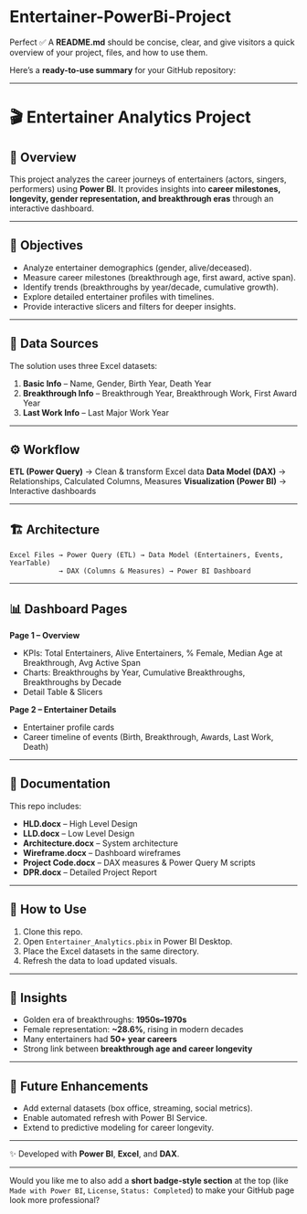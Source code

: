 # Entertainer-PowerBi-Project 
Perfect ✅ A **README.md** should be concise, clear, and give visitors a quick overview of your project, files, and how to use them.

Here’s a **ready-to-use summary** for your GitHub repository:

---

# 🎬 Entertainer Analytics Project

## 📖 Overview

This project analyzes the career journeys of entertainers (actors, singers, performers) using **Power BI**.
It provides insights into **career milestones, longevity, gender representation, and breakthrough eras** through an interactive dashboard.

---

## 🎯 Objectives

* Analyze entertainer demographics (gender, alive/deceased).
* Measure career milestones (breakthrough age, first award, active span).
* Identify trends (breakthroughs by year/decade, cumulative growth).
* Explore detailed entertainer profiles with timelines.
* Provide interactive slicers and filters for deeper insights.

---

## 📂 Data Sources

The solution uses three Excel datasets:

1. **Basic Info** – Name, Gender, Birth Year, Death Year
2. **Breakthrough Info** – Breakthrough Year, Breakthrough Work, First Award Year
3. **Last Work Info** – Last Major Work Year

---

## ⚙️ Workflow

**ETL (Power Query)** → Clean & transform Excel data
**Data Model (DAX)** → Relationships, Calculated Columns, Measures
**Visualization (Power BI)** → Interactive dashboards

---

## 🏗 Architecture

```
Excel Files → Power Query (ETL) → Data Model (Entertainers, Events, YearTable) 
            → DAX (Columns & Measures) → Power BI Dashboard
```

---

## 📊 Dashboard Pages

**Page 1 – Overview**

* KPIs: Total Entertainers, Alive Entertainers, % Female, Median Age at Breakthrough, Avg Active Span
* Charts: Breakthroughs by Year, Cumulative Breakthroughs, Breakthroughs by Decade
* Detail Table & Slicers

**Page 2 – Entertainer Details**

* Entertainer profile cards
* Career timeline of events (Birth, Breakthrough, Awards, Last Work, Death)

---

## 📄 Documentation

This repo includes:

* **HLD.docx** – High Level Design
* **LLD.docx** – Low Level Design
* **Architecture.docx** – System architecture
* **Wireframe.docx** – Dashboard wireframes
* **Project Code.docx** – DAX measures & Power Query M scripts
* **DPR.docx** – Detailed Project Report

---

## 🚀 How to Use

1. Clone this repo.
2. Open `Entertainer_Analytics.pbix` in Power BI Desktop.
3. Place the Excel datasets in the same directory.
4. Refresh the data to load updated visuals.

---

## 📌 Insights

* Golden era of breakthroughs: **1950s–1970s**
* Female representation: **\~28.6%**, rising in modern decades
* Many entertainers had **50+ year careers**
* Strong link between **breakthrough age and career longevity**

---

## 🔮 Future Enhancements

* Add external datasets (box office, streaming, social metrics).
* Enable automated refresh with Power BI Service.
* Extend to predictive modeling for career longevity.

---

✨ Developed with **Power BI**, **Excel**, and **DAX**.

---

Would you like me to also add a **short badge-style section** at the top (like `Made with Power BI`, `License`, `Status: Completed`) to make your GitHub page look more professional?
